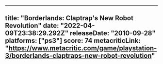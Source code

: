
---
title: "Borderlands: Claptrap's New Robot Revolution"
date: "2022-04-09T23:38:29.292Z"
releaseDate: "2010-09-28"
platforms: ["ps3"]
score: 74
metacriticLink: "https://www.metacritic.com/game/playstation-3/borderlands-claptraps-new-robot-revolution"
---
